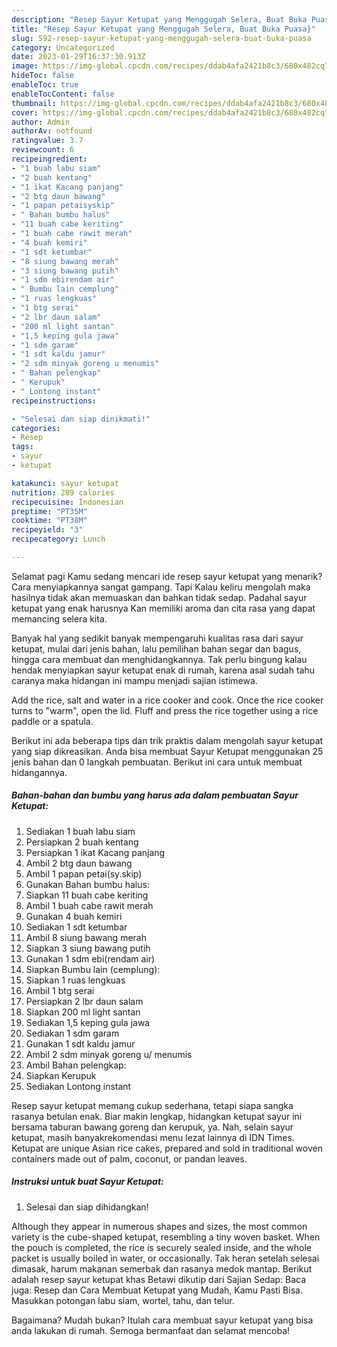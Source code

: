 ```yaml
---
description: "Resep Sayur Ketupat yang Menggugah Selera, Buat Buka Puasa}"
title: "Resep Sayur Ketupat yang Menggugah Selera, Buat Buka Puasa}"
slug: 592-resep-sayur-ketupat-yang-menggugah-selera-buat-buka-puasa
category: Uncategorized
date: 2023-01-29T16:37:30.913Z
image: https://img-global.cpcdn.com/recipes/ddab4afa2421b8c3/680x482cq70/sayur-ketupat-foto-resep-utama.jpg
hideToc: false
enableToc: true
enableTocContent: false
thumbnail: https://img-global.cpcdn.com/recipes/ddab4afa2421b8c3/680x482cq70/sayur-ketupat-foto-resep-utama.jpg
cover: https://img-global.cpcdn.com/recipes/ddab4afa2421b8c3/680x482cq70/sayur-ketupat-foto-resep-utama.jpg
author: Admin
authorAv: notfound
ratingvalue: 3.7
reviewcount: 6
recipeingredient:
- "1 buah labu siam"
- "2 buah kentang"
- "1 ikat Kacang panjang"
- "2 btg daun bawang"
- "1 papan petaisyskip"
- " Bahan bumbu halus"
- "11 buah cabe keriting"
- "1 buah cabe rawit merah"
- "4 buah kemiri"
- "1 sdt ketumbar"
- "8 siung bawang merah"
- "3 siung bawang putih"
- "1 sdm ebirendam air"
- " Bumbu lain cemplung"
- "1 ruas lengkuas"
- "1 btg serai"
- "2 lbr daun salam"
- "200 ml light santan"
- "1,5 keping gula jawa"
- "1 sdm garam"
- "1 sdt kaldu jamur"
- "2 sdm minyak goreng u menumis"
- " Bahan pelengkap"
- " Kerupuk"
- " Lontong instant"
recipeinstructions:

- "Selesai dan siap dinikmati!"
categories:
- Resep
tags:
- sayur
- ketupat

katakunci: sayur ketupat 
nutrition: 289 calories
recipecuisine: Indonesian
preptime: "PT35M"
cooktime: "PT38M"
recipeyield: "3"
recipecategory: Lunch

---
```



Selamat pagi Kamu sedang mencari ide resep sayur ketupat yang menarik? Cara menyiapkannya sangat gampang. Tapi Kalau keliru mengolah maka hasilnya tidak akan memuaskan dan bahkan tidak sedap. Padahal sayur ketupat yang enak harusnya Kan memiliki aroma dan cita rasa yang dapat memancing selera kita.


Banyak hal yang sedikit banyak mempengaruhi kualitas rasa dari sayur ketupat, mulai dari jenis bahan, lalu pemilihan bahan segar dan bagus, hingga cara membuat dan menghidangkannya. Tak perlu bingung kalau hendak menyiapkan sayur ketupat enak di rumah, karena asal sudah tahu caranya maka hidangan ini mampu menjadi sajian istimewa.

Add the rice, salt and water in a rice cooker and cook. Once the rice cooker turns to &#34;warm&#34;, open the lid. Fluff and press the rice together using a rice paddle or a spatula.


Berikut ini ada beberapa tips dan trik praktis dalam mengolah sayur ketupat yang siap dikreasikan. Anda bisa membuat Sayur Ketupat menggunakan 25 jenis bahan dan 0 langkah pembuatan. Berikut ini cara untuk membuat hidangannya.

<!--inarticleads1-->

##### Bahan-bahan dan bumbu yang harus ada dalam pembuatan Sayur Ketupat:

1. Sediakan 1 buah labu siam
1. Persiapkan 2 buah kentang
1. Persiapkan 1 ikat Kacang panjang
1. Ambil 2 btg daun bawang
1. Ambil 1 papan petai(sy.skip)
1. Gunakan  Bahan bumbu halus:
1. Siapkan 11 buah cabe keriting
1. Ambil 1 buah cabe rawit merah
1. Gunakan 4 buah kemiri
1. Sediakan 1 sdt ketumbar
1. Ambil 8 siung bawang merah
1. Siapkan 3 siung bawang putih
1. Gunakan 1 sdm ebi(rendam air)
1. Siapkan  Bumbu lain (cemplung):
1. Siapkan 1 ruas lengkuas
1. Ambil 1 btg serai
1. Persiapkan 2 lbr daun salam
1. Siapkan 200 ml light santan
1. Sediakan 1,5 keping gula jawa
1. Sediakan 1 sdm garam
1. Gunakan 1 sdt kaldu jamur
1. Ambil 2 sdm minyak goreng u/ menumis
1. Ambil  Bahan pelengkap:
1. Siapkan  Kerupuk
1. Sediakan  Lontong instant


Resep sayur ketupat memang cukup sederhana, tetapi siapa sangka rasanya betulan enak. Biar makin lengkap, hidangkan ketupat sayur ini bersama taburan bawang goreng dan kerupuk, ya. Nah, selain sayur ketupat, masih banyakrekomendasi menu lezat lainnya di IDN Times. Ketupat are unique Asian rice cakes, prepared and sold in traditional woven containers made out of palm, coconut, or pandan leaves. 

<!--inarticleads2-->

##### Instruksi untuk buat Sayur Ketupat:


1. Selesai dan siap dihidangkan!

Although they appear in numerous shapes and sizes, the most common variety is the cube-shaped ketupat, resembling a tiny woven basket. When the pouch is completed, the rice is securely sealed inside, and the whole packet is usually boiled in water, or occasionally. Tak heran setelah selesai dimasak, harum makanan semerbak dan rasanya medok mantap. Berikut adalah resep sayur ketupat khas Betawi dikutip dari Sajian Sedap: Baca juga: Resep dan Cara Membuat Ketupat yang Mudah, Kamu Pasti Bisa. Masukkan potongan labu siam, wortel, tahu, dan telur. 

Bagaimana? Mudah bukan? Itulah cara membuat sayur ketupat yang bisa anda lakukan di rumah. Semoga bermanfaat dan selamat mencoba!
